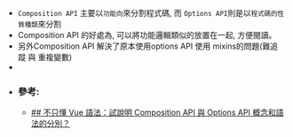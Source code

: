 - `Composition API` 主要以`功能向`來分割程式碼, 而 `Options API`則是以`程式碼的性質種類`來分割
- Composition API 的好處為, 可以將功能邏輯類似的放置在一起, 方便閱讀。
- 另外Composition API 解決了原本使用options API 使用 mixins的問題(難追蹤 與 重複變數)
-
- ### 參考:
	- [## 不只懂 Vue 語法：試說明 Composition API 與 Options API 概念和語法的分別？](https://ithelp.ithome.com.tw/articles/10279321)